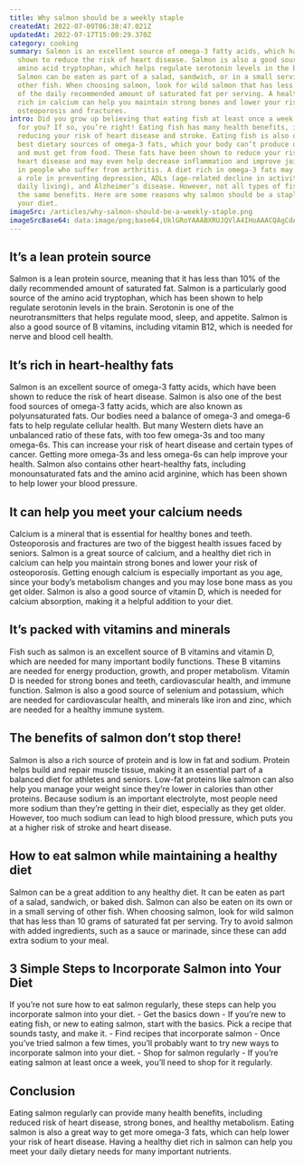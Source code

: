 ```yaml
---
title: Why salmon should be a weekly staple
createdAt: 2022-07-09T06:38:47.021Z
updatedAt: 2022-07-17T15:00:29.370Z
category: cooking
summary: Salmon is an excellent source of omega-3 fatty acids, which have been
  shown to reduce the risk of heart disease. Salmon is also a good source of the
  amino acid tryptophan, which helps regulate serotonin levels in the brain.
  Salmon can be eaten as part of a salad, sandwich, or in a small serving of
  other fish. When choosing salmon, look for wild salmon that has less than 10%
  of the daily recommended amount of saturated fat per serving. A healthy diet
  rich in calcium can help you maintain strong bones and lower your risk of
  osteoporosis and fractures.
intro: Did you grow up believing that eating fish at least once a week is good
  for you? If so, you’re right! Eating fish has many health benefits, including
  reducing your risk of heart disease and stroke. Eating fish is also one of the
  best dietary sources of omega-3 fats, which your body can’t produce on its own
  and must get from food. These fats have been shown to reduce your risk of
  heart disease and may even help decrease inflammation and improve joint pain
  in people who suffer from arthritis. A diet rich in omega-3 fats may also play
  a role in preventing depression, ADLs (age-related decline in activities of
  daily living), and Alzheimer’s disease. However, not all types of fish have
  the same benefits. Here are some reasons why salmon should be a staple part of
  your diet.
imageSrc: /articles/why-salmon-should-be-a-weekly-staple.png
imageSrcBase64: data:image/png;base64,UklGRoYAAABXRUJQVlA4IHoAAACQAgCdASoKAAoAAUAmJYwCdDiAByXYHn9Ypa5sEAD+9v7kgzOIPyaB+tzMPRrhXsY/xtv0SXP1xzL7px8q3QzyyGe9U5sodiwWJhb3zPrcR9ywymnMj/id1YIyNUNKuLRu5ogW59kTiCiyyLVpfhaexgP5lQIUPYIAAA==
---
```


## It’s a lean protein source

Salmon is a lean protein source, meaning that it has less than 10% of the daily recommended amount of saturated fat. Salmon is a particularly good source of the amino acid tryptophan, which has been shown to help regulate serotonin levels in the brain. Serotonin is one of the neurotransmitters that helps regulate mood, sleep, and appetite. Salmon is also a good source of B vitamins, including vitamin B12, which is needed for nerve and blood cell health.

## It’s rich in heart-healthy fats

Salmon is an excellent source of omega-3 fatty acids, which have been shown to reduce the risk of heart disease. Salmon is also one of the best food sources of omega-3 fatty acids, which are also known as polyunsaturated fats. Our bodies need a balance of omega-3 and omega-6 fats to help regulate cellular health. But many Western diets have an unbalanced ratio of these fats, with too few omega-3s and too many omega-6s. This can increase your risk of heart disease and certain types of cancer. Getting more omega-3s and less omega-6s can help improve your health. Salmon also contains other heart-healthy fats, including monounsaturated fats and the amino acid arginine, which has been shown to help lower your blood pressure.

## It can help you meet your calcium needs

Calcium is a mineral that is essential for healthy bones and teeth. Osteoporosis and fractures are two of the biggest health issues faced by seniors. Salmon is a great source of calcium, and a healthy diet rich in calcium can help you maintain strong bones and lower your risk of osteoporosis. Getting enough calcium is especially important as you age, since your body’s metabolism changes and you may lose bone mass as you get older. Salmon is also a good source of vitamin D, which is needed for calcium absorption, making it a helpful addition to your diet.

## It’s packed with vitamins and minerals

Fish such as salmon is an excellent source of B vitamins and vitamin D, which are needed for many important bodily functions. These B vitamins are needed for energy production, growth, and proper metabolism. Vitamin D is needed for strong bones and teeth, cardiovascular health, and immune function. Salmon is also a good source of selenium and potassium, which are needed for cardiovascular health, and minerals like iron and zinc, which are needed for a healthy immune system.

## The benefits of salmon don’t stop there!

Salmon is also a rich source of protein and is low in fat and sodium. Protein helps build and repair muscle tissue, making it an essential part of a balanced diet for athletes and seniors. Low-fat proteins like salmon can also help you manage your weight since they’re lower in calories than other proteins. Because sodium is an important electrolyte, most people need more sodium than they’re getting in their diet, especially as they get older. However, too much sodium can lead to high blood pressure, which puts you at a higher risk of stroke and heart disease.

## How to eat salmon while maintaining a healthy diet

Salmon can be a great addition to any healthy diet. It can be eaten as part of a salad, sandwich, or baked dish. Salmon can also be eaten on its own or in a small serving of other fish. When choosing salmon, look for wild salmon that has less than 10 grams of saturated fat per serving. Try to avoid salmon with added ingredients, such as a sauce or marinade, since these can add extra sodium to your meal.

## 3 Simple Steps to Incorporate Salmon into Your Diet

If you’re not sure how to eat salmon regularly, these steps can help you incorporate salmon into your diet. - Get the basics down - If you’re new to eating fish, or new to eating salmon, start with the basics. Pick a recipe that sounds tasty, and make it. - Find recipes that incorporate salmon - Once you’ve tried salmon a few times, you’ll probably want to try new ways to incorporate salmon into your diet. - Shop for salmon regularly - If you’re eating salmon at least once a week, you’ll need to shop for it regularly.

## Conclusion

Eating salmon regularly can provide many health benefits, including reduced risk of heart disease, strong bones, and healthy metabolism. Eating salmon is also a great way to get more omega-3 fats, which can help lower your risk of heart disease. Having a healthy diet rich in salmon can help you meet your daily dietary needs for many important nutrients.
